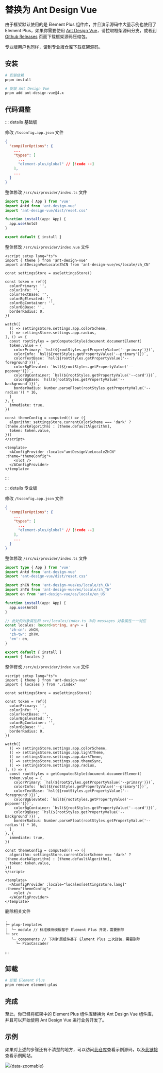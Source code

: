 # 替换为 Ant Design Vue

由于框架默认使用的是 Element Plus 组件库，并且演示源码中大量示例也使用了 Element Plus，如果你需要使用 [Ant Design Vue](https://www.antdv.com/docs/vue/introduce-cn)，请拉取框架源码分支，或者到 [Github Releases](https://github.com/fantastic-admin/basic/releases) 页面下载框架源码压缩包。

专业版用户也同样，请到专业版仓库下载框架源码。

## 安装

```sh
# 安装依赖
pnpm install

# 安装 Ant Design Vue
pnpm add ant-design-vue@4.x
```

## 代码调整

::: details 基础版

修改 `/tsconfig.app.json` 文件

```json
{
  "compilerOptions": {
    ...
    "types": [
      ...
      "element-plus/global" // [!code --]
    ],
    ...
  }
}
```

整体修改 `/src/ui/provider/index.ts` 文件

```ts
import type { App } from 'vue'
import Antd from 'ant-design-vue'
import 'ant-design-vue/dist/reset.css'

function install(app: App) {
  app.use(Antd)
}

export default { install }
```

整体修改 `/src/ui/provider/index.vue` 文件

```vue
<script setup lang="ts">
import { theme } from 'ant-design-vue'
import antDesignVueLocaleZhCN from 'ant-design-vue/es/locale/zh_CN'

const settingsStore = useSettingsStore()

const token = ref({
  colorPrimary: '',
  colorInfo: '',
  colorTextBase: '',
  colorBgElevated: '',
  colorBgContainer: '',
  colorBgBase: '',
  borderRadius: 0,
})

watch([
  () => settingsStore.settings.app.colorScheme,
  () => settingsStore.settings.app.radius,
], () => {
  const rootStyles = getComputedStyle(document.documentElement)
  token.value = {
    colorPrimary: `hsl(${rootStyles.getPropertyValue('--primary')})`,
    colorInfo: `hsl(${rootStyles.getPropertyValue('--primary')})`,
    colorTextBase: `hsl(${rootStyles.getPropertyValue('--foreground')})`,
    colorBgElevated: `hsl(${rootStyles.getPropertyValue('--popover')})`,
    colorBgContainer: `hsl(${rootStyles.getPropertyValue('--card')})`,
    colorBgBase: `hsl(${rootStyles.getPropertyValue('--background')})`,
    borderRadius: Number.parseFloat(rootStyles.getPropertyValue('--radius')) * 16,
  }
}, {
  immediate: true,
})

const themeConfig = computed(() => ({
  algorithm: settingsStore.currentColorScheme === 'dark' ? [theme.darkAlgorithm] : [theme.defaultAlgorithm],
  token: token.value,
}))
</script>

<template>
  <AConfigProvider :locale="antDesignVueLocaleZhCN" :theme="themeConfig">
    <slot />
  </AConfigProvider>
</template>
```

:::

::: details 专业版

修改 `/tsconfig.app.json` 文件

```json
{
  "compilerOptions": {
    ...
    "types": [
      ...
      "element-plus/global" // [!code --]
    ],
    ...
  }
}
```

整体修改 `/src/ui/provider/index.ts` 文件

```ts
import type { App } from 'vue'
import Antd from 'ant-design-vue'
import 'ant-design-vue/dist/reset.css'

import zhCN from 'ant-design-vue/es/locale/zh_CN'
import zhTW from 'ant-design-vue/es/locale/zh_TW'
import en from 'ant-design-vue/es/locale/en_US'

function install(app: App) {
  app.use(Antd)
}

// 此处的对象属性和 src/locales/index.ts 中的 messages 对象属性一一对应
const locales: Record<string, any> = {
  'zh-cn': zhCN,
  'zh-tw': zhTW,
  'en': en,
}

export default { install }
export { locales }
```

整体修改 `/src/ui/provider/index.vue` 文件

```vue
<script setup lang="ts">
import { theme } from 'ant-design-vue'
import { locales } from './index'

const settingsStore = useSettingsStore()

const token = ref({
  colorPrimary: '',
  colorInfo: '',
  colorTextBase: '',
  colorBgElevated: '',
  colorBgContainer: '',
  colorBgBase: '',
  borderRadius: 0,
})

watch([
  () => settingsStore.settings.app.colorScheme,
  () => settingsStore.settings.app.lightTheme,
  () => settingsStore.settings.app.darkTheme,
  () => settingsStore.settings.app.themeSync,
  () => settingsStore.settings.app.radius,
], () => {
  const rootStyles = getComputedStyle(document.documentElement)
  token.value = {
    colorPrimary: `hsl(${rootStyles.getPropertyValue('--primary')})`,
    colorInfo: `hsl(${rootStyles.getPropertyValue('--primary')})`,
    colorTextBase: `hsl(${rootStyles.getPropertyValue('--foreground')})`,
    colorBgElevated: `hsl(${rootStyles.getPropertyValue('--popover')})`,
    colorBgContainer: `hsl(${rootStyles.getPropertyValue('--card')})`,
    colorBgBase: `hsl(${rootStyles.getPropertyValue('--background')})`,
    borderRadius: Number.parseFloat(rootStyles.getPropertyValue('--radius')) * 16,
  }
}, {
  immediate: true,
})

const themeConfig = computed(() => ({
  algorithm: settingsStore.currentColorScheme === 'dark' ? [theme.darkAlgorithm] : [theme.defaultAlgorithm],
  token: token.value,
}))
</script>

<template>
  <AConfigProvider :locale="locales[settingsStore.lang]" :theme="themeConfig">
    <slot />
  </AConfigProvider>
</template>
```

删除相关文件

```
.
├─ plop-templates
│  └─ module // 标准模块模板基于 Element Plus 开发，需要删除
└─ src
   └─ components // 下列扩展组件基于 Element Plus 二次封装，需要删除
     └─ PcasCascader
```

:::

## 卸载

```sh
# 卸载 Element Plus
pnpm remove element-plus
```

## 完成

至此，你已经将框架中的 Element Plus 组件库替换为 Ant Design Vue 组件库，并且可以开始使用 Ant Design Vue 进行业务开发了。

## 示例

如果对上述的步骤还有不清楚的地方，可以访问[此仓库](https://github.com/fantastic-admin/antd-example)查看示例源码，以及[此链接](https://fantastic-admin.hurui.me/antd-example/)查看示例网站。

![](/ui-antd.png){data-zoomable}
